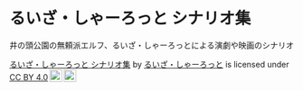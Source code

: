 # るいざ・しゃーろっと シナリオ集

井の頭公園の無頼派エルフ、るいざ・しゃーろっとによる演劇や映画のシナリオ

<p xmlns:cc="http://creativecommons.org/ns#" xmlns:dct="http://purl.org/dc/terms/"><a property="dct:title" rel="cc:attributionURL" href="https://github.com/huidetang/LouisaScenario">るいざ・しゃーろっと シナリオ集</a> by <a rel="cc:attributionURL dct:creator" property="cc:attributionName" href="https://lit.link/VRCLouisa">るいざ・しゃーろっと</a> is licensed under <a href="http://creativecommons.org/licenses/by/4.0/?ref=chooser-v1" target="_blank" rel="license noopener noreferrer" style="display:inline-block;">CC BY 4.0<img style="height:22px!important;margin-left:3px;vertical-align:text-bottom;" src="https://mirrors.creativecommons.org/presskit/icons/cc.svg?ref=chooser-v1"><img style="height:22px!important;margin-left:3px;vertical-align:text-bottom;" src="https://mirrors.creativecommons.org/presskit/icons/by.svg?ref=chooser-v1"></a></p>
